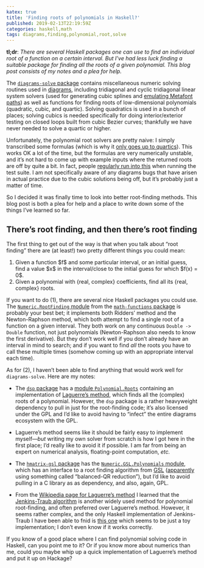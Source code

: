 ```yaml
---
katex: true
title: 'Finding roots of polynomials in Haskell?'
published: 2019-02-13T22:19:59Z
categories: haskell,math
tags: diagrams,finding,polynomial,root,solve
---
```


<p><strong>tl;dr</strong>: <em>There are several Haskell packages one can use to find an individual root of a function on a certain interval. But I’ve had less luck finding a suitable package for finding all the roots of a given polynomial. This blog post consists of my notes and a plea for help.</em></p>
<p>The <a href="http://hackage.haskell.org/package/diagrams-solve"><code>diagrams-solve</code> package</a> contains miscellaneous numeric solving routines used in <a href="http://diagrams.github.io">diagrams</a>, including tridiagonal and cyclic tridiagonal linear system solvers (used for generating cubic splines and <a href="http://hackage.haskell.org/package/diagrams-contrib-1.4.3/docs/Diagrams-TwoD-Path-Metafont.html">emulating Metafont paths</a>) as well as functions for finding roots of low-dimensional polynomials (quadratic, cubic, and quartic). Solving quadratics is used in a bunch of places; solving cubics is needed specifically for doing interior/exterior testing on closed loops built from cubic Bezier curves; thankfully we have never needed to solve a quartic or higher.</p>
<p>Unfortunately, the polynomial root solvers are pretty naive: I simply transcribed some formulas (which is why it <a href="https://en.wikipedia.org/wiki/Abel%E2%80%93Ruffini_theorem">only goes up to quartics</a>). This works OK a lot of the time, but the formulas are very numerically unstable, and it’s not hard to come up with example inputs where the returned roots are off by quite a bit. In fact, people <a href="https://github.com/diagrams/diagrams-solve/issues/4">regularly run into this</a> when running the test suite. I am not specifically aware of any diagrams bugs that have arisen in actual practice due to the cubic solutions being off, but it’s probably just a matter of time.</p>
<p>So I decided it was finally time to look into better root-finding methods. This blog post is both a plea for help and a place to write down some of the things I’ve learned so far.</p>
<h2 id="theres-root-finding-and-then-theres-root-finding">There’s root finding, and then there’s root finding</h2>
<p>The first thing to get out of the way is that when you talk about “root finding” there are (at least!) two pretty different things you could mean:</p>
<ol type="1">
<li>Given a function $f$ and some particular interval, or an initial guess, find a value $x$ in the interval/close to the initial guess for which $f(x) = 0$.</li>
<li>Given a polynomial with {real, complex} coefficients, find all its {real, complex} roots.</li>
</ol>
<p>If you want to do (1), there are several nice Haskell packages you could use. The <a href="http://hackage.haskell.org/package/math-functions-0.3.1.0/docs/Numeric-RootFinding.html"><code>Numeric.RootFinding</code> module</a> from the <a href="http://hackage.haskell.org/package/math-functions"><code>math-functions</code> package</a> is probably your best bet; it implements both Ridders’ method and the Newton-Raphson method, which both attempt to find a single root of a function on a given interval. They both work on any continuous <code>Double -&gt; Double</code> function, not just polynomials (Newton-Raphson also needs to know the first derivative). But they don’t work well if you don’t already have an interval in mind to search; and if you want to find <em>all</em> the roots you have to call these multiple times (somehow coming up with an appropriate interval each time).</p>
<p>As for (2), I haven’t been able to find anything that would work well for <code>diagrams-solve</code>. Here are my notes:</p>
<ul>
<li><p>The <a href="https://hackage.haskell.org/package/dsp-0.2.1"><code>dsp</code> package</a> has a <a href="https://hackage.haskell.org/package/dsp-0.2.1/docs/Polynomial-Roots.html">module <code>Polynomial.Roots</code></a> containing an implementation of <a href="https://en.wikipedia.org/wiki/Laguerre%27s_method">Laguerre’s method</a>, which finds all the (complex) roots of a polynomial. However, the <code>dsp</code> package is a rather heavyweight dependency to pull in just for the root-finding code; it’s also licensed under the GPL and I’d like to avoid having to “infect” the entire diagrams ecosystem with the GPL.</p></li>
<li><p>Laguerre’s method seems like it should be fairly easy to implement myself—<em>but</em> writing my own solver from scratch is how I got here in the first place; I’d really like to avoid it if possible. I am far from being an expert on numerical analysis, floating-point computation, <em>etc.</em></p></li>
<li><p>The <a href="http://hackage.haskell.org/package/hmatrix-gsl"><code>hmatrix-gsl</code> package</a> has the <a href="http://hackage.haskell.org/package/hmatrix-gsl-0.19.0.1/docs/Numeric-GSL-Polynomials.html"><code>Numeric.GSL.Polynomials</code> module</a>, which has an interface to a root finding algorithm from <a href="https://www.gnu.org/software/gsl/doc/html/index.html">GSL</a> (<a href="https://www.gnu.org/software/gsl/doc/html/poly.html#c.gsl_poly_complex_solve">apparently</a> using something called “balanced-QR reduction”), but I’d like to avoid pulling in a C library as as dependency, and also, again, GPL.</p></li>
<li><p>From the <a href="https://en.wikipedia.org/wiki/Laguerre%27s_method">Wikipedia page for Laguerre’s method</a> I learned that the <a href="https://en.wikipedia.org/wiki/Jenkins%E2%80%93Traub_algorithm">Jenkins-Traub algorithm</a> is another widely used method for polynomial root-finding, and often preferred over Laguerre’s method. However, it seems rather complex, and the only Haskell implementation of Jenkins-Traub I have been able to fnid is <a href="https://github.com/frankwang95/jenkins_traub">this one</a> which seems to be just a toy implementation; I don’t even know if it works correctly.</p></li>
</ul>
<p>If you know of a good place where I can find polynomial solving code in Haskell, can you point me to it? Or if you know more about numerics than me, could you maybe whip up a quick implementation of Laguerre’s method and put it up on Hackage?</p>

